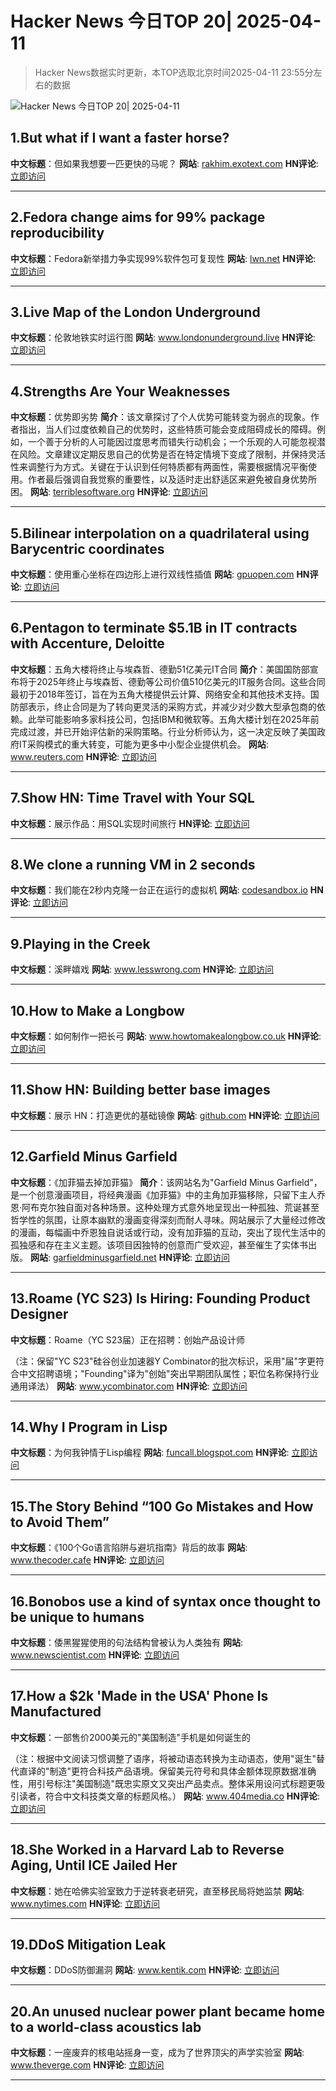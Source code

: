 # Hacker News 今日TOP 20| 2025-04-11

> Hacker News数据实时更新，本TOP选取北京时间2025-04-11 23:55分左右的数据

![Hacker News 今日TOP 20| 2025-04-11](https://img.chuhaix.com/2024/0910_imageFile-1665440404179-628424718_1725901191.png)

## 1.But what if I want a faster horse?
**中文标题**：但如果我想要一匹更快的马呢？
**网站**:  <a href='https://rakhim.exotext.com/but-what-if-i-really-want-a-faster-horse' target='_blank' rel='nofollow'>rakhim.exotext.com</a>
**HN评论**:  <a href='https://news.ycombinator.com/item?id=43652723&utm_source=www.chuhaix.com' target='_blank' rel='nofollow'>立即访问</a>

---

## 2.Fedora change aims for 99% package reproducibility
**中文标题**：Fedora新举措力争实现99%软件包可复现性
**网站**:  <a href='https://lwn.net/Articles/1014979/' target='_blank' rel='nofollow'>lwn.net</a>
**HN评论**:  <a href='https://news.ycombinator.com/item?id=43653672&utm_source=www.chuhaix.com' target='_blank' rel='nofollow'>立即访问</a>

---

## 3.Live Map of the London Underground
**中文标题**：伦敦地铁实时运行图
**网站**:  <a href='https://www.londonunderground.live/' target='_blank' rel='nofollow'>www.londonunderground.live</a>
**HN评论**:  <a href='https://news.ycombinator.com/item?id=43651390&utm_source=www.chuhaix.com' target='_blank' rel='nofollow'>立即访问</a>

---

## 4.Strengths Are Your Weaknesses
**中文标题**：优势即劣势
**简介**：该文章探讨了个人优势可能转变为弱点的现象。作者指出，当人们过度依赖自己的优势时，这些特质可能会变成阻碍成长的障碍。例如，一个善于分析的人可能因过度思考而错失行动机会；一个乐观的人可能忽视潜在风险。文章建议定期反思自己的优势是否在特定情境下变成了限制，并保持灵活性来调整行为方式。关键在于认识到任何特质都有两面性，需要根据情况平衡使用。作者最后强调自我觉察的重要性，以及适时走出舒适区来避免被自身优势所困。
**网站**:  <a href='https://terriblesoftware.org/2025/03/31/your-strengths-are-your-weaknesses/' target='_blank' rel='nofollow'>terriblesoftware.org</a>
**HN评论**:  <a href='https://news.ycombinator.com/item?id=43652024&utm_source=www.chuhaix.com' target='_blank' rel='nofollow'>立即访问</a>

---

## 5.Bilinear interpolation on a quadrilateral using Barycentric coordinates
**中文标题**：使用重心坐标在四边形上进行双线性插值
**网站**:  <a href='https://gpuopen.com/learn/bilinear-interpolation-quadrilateral-barycentric-coordinates/' target='_blank' rel='nofollow'>gpuopen.com</a>
**HN评论**:  <a href='https://news.ycombinator.com/item?id=43654912&utm_source=www.chuhaix.com' target='_blank' rel='nofollow'>立即访问</a>

---

## 6.Pentagon to terminate $5.1B in IT contracts with Accenture, Deloitte
**中文标题**：五角大楼将终止与埃森哲、德勤51亿美元IT合同
**简介**：美国国防部宣布将于2025年终止与埃森哲、德勤等公司价值510亿美元的IT服务合同。这些合同最初于2018年签订，旨在为五角大楼提供云计算、网络安全和其他技术支持。国防部表示，终止合同是为了转向更灵活的采购方式，并减少对少数大型承包商的依赖。此举可能影响多家科技公司，包括IBM和微软等。五角大楼计划在2025年前完成过渡，并已开始评估新的采购策略。行业分析师认为，这一决定反映了美国政府IT采购模式的重大转变，可能为更多中小型企业提供机会。
**网站**:  <a href='https://www.reuters.com/world/us/pentagon-terminate-51-billion-it-contracts-with-accenture-deloitte-others-2025-04-11/' target='_blank' rel='nofollow'>www.reuters.com</a>
**HN评论**:  <a href='https://news.ycombinator.com/item?id=43653004&utm_source=www.chuhaix.com' target='_blank' rel='nofollow'>立即访问</a>

---

## 7.Show HN: Time Travel with Your SQL
**中文标题**：展示作品：用SQL实现时间旅行
**HN评论**:  <a href='https://news.ycombinator.com/item?id=43648713&utm_source=www.chuhaix.com' target='_blank' rel='nofollow'>立即访问</a>

---

## 8.We clone a running VM in 2 seconds
**中文标题**：我们能在2秒内克隆一台正在运行的虚拟机
**网站**:  <a href='https://codesandbox.io/blog/how-we-clone-a-running-vm-in-2-seconds' target='_blank' rel='nofollow'>codesandbox.io</a>
**HN评论**:  <a href='https://news.ycombinator.com/item?id=43622514&utm_source=www.chuhaix.com' target='_blank' rel='nofollow'>立即访问</a>

---

## 9.Playing in the Creek
**中文标题**：溪畔嬉戏
**网站**:  <a href='https://www.lesswrong.com/posts/rLucLvwKoLdHSBTAn/playing-in-the-creek' target='_blank' rel='nofollow'>www.lesswrong.com</a>
**HN评论**:  <a href='https://news.ycombinator.com/item?id=43650656&utm_source=www.chuhaix.com' target='_blank' rel='nofollow'>立即访问</a>

---

## 10.How to Make a Longbow
**中文标题**：如何制作一把长弓
**网站**:  <a href='https://www.howtomakealongbow.co.uk' target='_blank' rel='nofollow'>www.howtomakealongbow.co.uk</a>
**HN评论**:  <a href='https://news.ycombinator.com/item?id=43652160&utm_source=www.chuhaix.com' target='_blank' rel='nofollow'>立即访问</a>

---

## 11.Show HN: Building better base images
**中文标题**：展示 HN：打造更优的基础镜像
**网站**:  <a href='https://github.com/avkcode/container-tools' target='_blank' rel='nofollow'>github.com</a>
**HN评论**:  <a href='https://news.ycombinator.com/item?id=43653251&utm_source=www.chuhaix.com' target='_blank' rel='nofollow'>立即访问</a>

---

## 12.Garfield Minus Garfield
**中文标题**：《加菲猫去掉加菲猫》
**简介**：该网站名为"Garfield Minus Garfield"，是一个创意漫画项目，将经典漫画《加菲猫》中的主角加菲猫移除，只留下主人乔恩·阿布克尔独自面对各种场景。这种处理方式意外地呈现出一种孤独、荒诞甚至哲学性的氛围，让原本幽默的漫画变得深刻而耐人寻味。网站展示了大量经过修改的漫画，每幅画中乔恩独自说话或行动，没有加菲猫的互动，突出了现代生活中的孤独感和存在主义主题。该项目因独特的创意而广受欢迎，甚至催生了实体书出版。
**网站**:  <a href='https://garfieldminusgarfield.net' target='_blank' rel='nofollow'>garfieldminusgarfield.net</a>
**HN评论**:  <a href='https://news.ycombinator.com/item?id=43646095&utm_source=www.chuhaix.com' target='_blank' rel='nofollow'>立即访问</a>

---

## 13.Roame (YC S23) Is Hiring: Founding Product Designer
**中文标题**：Roame（YC S23届）正在招聘：创始产品设计师

（注：保留"YC S23"硅谷创业加速器Y Combinator的批次标识，采用"届"字更符合中文招聘语境；"Founding"译为"创始"突出早期团队属性；职位名称保持行业通用译法）
**网站**:  <a href='https://www.ycombinator.com/companies/roame/jobs/SaJ0TjL-founding-product-designer' target='_blank' rel='nofollow'>www.ycombinator.com</a>
**HN评论**:  <a href='https://news.ycombinator.com/item?id=43652865&utm_source=www.chuhaix.com' target='_blank' rel='nofollow'>立即访问</a>

---

## 14.Why I Program in Lisp
**中文标题**：为何我钟情于Lisp编程
**网站**:  <a href='http://funcall.blogspot.com/2025/04/why-i-program-in-lisp.html' target='_blank' rel='nofollow'>funcall.blogspot.com</a>
**HN评论**:  <a href='https://news.ycombinator.com/item?id=43651576&utm_source=www.chuhaix.com' target='_blank' rel='nofollow'>立即访问</a>

---

## 15.The Story Behind “100 Go Mistakes and How to Avoid Them”
**中文标题**：《100个Go语言陷阱与避坑指南》背后的故事
**网站**:  <a href='https://www.thecoder.cafe/p/100-go-mistakes' target='_blank' rel='nofollow'>www.thecoder.cafe</a>
**HN评论**:  <a href='https://news.ycombinator.com/item?id=43647880&utm_source=www.chuhaix.com' target='_blank' rel='nofollow'>立即访问</a>

---

## 16.Bonobos use a kind of syntax once thought to be unique to humans
**中文标题**：倭黑猩猩使用的句法结构曾被认为人类独有
**网站**:  <a href='https://www.newscientist.com/article/2474993-bonobos-use-a-kind-of-syntax-once-thought-to-be-unique-to-humans/' target='_blank' rel='nofollow'>www.newscientist.com</a>
**HN评论**:  <a href='https://news.ycombinator.com/item?id=43612835&utm_source=www.chuhaix.com' target='_blank' rel='nofollow'>立即访问</a>

---

## 17.How a $2k 'Made in the USA' Phone Is Manufactured
**中文标题**：一部售价2000美元的"美国制造"手机是如何诞生的

（注：根据中文阅读习惯调整了语序，将被动语态转换为主动语态，使用"诞生"替代直译的"制造"更符合科技产品语境。保留美元符号和具体金额体现原数据准确性，用引号标注"美国制造"既忠实原文又突出产品卖点。整体采用设问式标题更吸引读者，符合中文科技类文章的标题风格。）
**网站**:  <a href='https://www.404media.co/how-a-2-000-made-in-the-usa-liberty-phone-phone-is-manufactured/' target='_blank' rel='nofollow'>www.404media.co</a>
**HN评论**:  <a href='https://news.ycombinator.com/item?id=43646920&utm_source=www.chuhaix.com' target='_blank' rel='nofollow'>立即访问</a>

---

## 18.She Worked in a Harvard Lab to Reverse Aging, Until ICE Jailed Her
**中文标题**：她在哈佛实验室致力于逆转衰老研究，直至移民局将她监禁
**网站**:  <a href='https://www.nytimes.com/2025/04/11/science/russian-scientist-ice-detained-harvard.html' target='_blank' rel='nofollow'>www.nytimes.com</a>
**HN评论**:  <a href='https://news.ycombinator.com/item?id=43653998&utm_source=www.chuhaix.com' target='_blank' rel='nofollow'>立即访问</a>

---

## 19.DDoS Mitigation Leak
**中文标题**：DDoS防御漏洞
**网站**:  <a href='https://www.kentik.com/blog/beyond-their-intended-scope-ddos-mitigation-leak/' target='_blank' rel='nofollow'>www.kentik.com</a>
**HN评论**:  <a href='https://news.ycombinator.com/item?id=43624430&utm_source=www.chuhaix.com' target='_blank' rel='nofollow'>立即访问</a>

---

## 20.An unused nuclear power plant became home to a world-class acoustics lab
**中文标题**：一座废弃的核电站摇身一变，成为了世界顶尖的声学实验室
**网站**:  <a href='https://www.theverge.com/tech/644385/nuclear-power-plant-acoustics-lab' target='_blank' rel='nofollow'>www.theverge.com</a>
**HN评论**:  <a href='https://news.ycombinator.com/item?id=43621926&utm_source=www.chuhaix.com' target='_blank' rel='nofollow'>立即访问</a>

---

